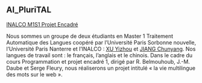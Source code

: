 ## AI_PluriTAL
[INALCO M1S1 Projet Encadré](http://www.tal.univ-paris3.fr/cours/masterproj.htm)

  Nous sommes un groupe de deux étudiants en Master 1 Traitement Automatique des Langues coopéré par l’Université Paris Sorbonne nouvelle, l’Université Paris Nanterre et l’INALCO : [XU Yizhou](https://github.com/cyranohsu) et [JIANG Chunyang](https://github.com/evoginger).
  Nos langues de travail sont : le français, l’anglais et le chinois. 
  Dans le cadre du cours Programmation et projet encadré 1, dirigé par R. Belmouhoub, J.-M. Daube et Serge Fleury, nous réaliserons un projet intitulé « la vie multilingue des mots sur le web ». 
